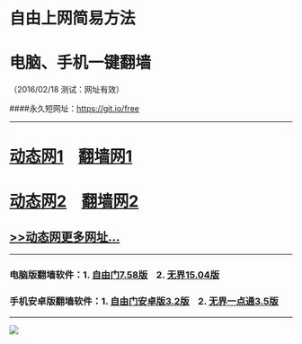 # 自由上网简易方法
# 电脑、手机一键翻墙
（2016/02/18 测试：网址有效）

####永久短网址：https://git.io/free

***

# <a href="http://dt02.t31.org/218" target="_blank">动态网1</a>&nbsp;&nbsp;&nbsp;&nbsp;<a href="https://d1kkh9rxjohuup.cloudfront.net" target="_blank">翻墙网1</a>

# <a href="http://dt-02.cpct.com/218" target="_blank">动态网2</a>&nbsp;&nbsp;&nbsp;&nbsp;<a href="https://d35zgsgbb3t2t6.cloudfront.net" target="_blank">翻墙网2</a>

## <a href="https://d2tlgd8ohfphni.cloudfront.net/urldt0.php/218" target="_blank">>>动态网更多网址...</a>
***

### 电脑版翻墙软件：1. <a href="https://d30ukpfou3l562.cloudfront.net/fgget.php?fid=fg758p.zip" target="_blank">自由门7.58版</a>&nbsp;&nbsp;&nbsp;&nbsp;2. <a href="https://d30ukpfou3l562.cloudfront.net/fgget.php?fid=u1504.zip" target="_blank">无界15.04版</a>

### 手机安卓版翻墙软件：1. <a href="https://d30ukpfou3l562.cloudfront.net/fgget.php?fid=fgma32.apk" target="_blank">自由门安卓版3.2版</a>&nbsp;&nbsp;&nbsp;&nbsp;2. <a href="https://d30ukpfou3l562.cloudfront.net/fgget.php?fid=um3.5.apk" target="_blank">无界一点通3.5版</a>

***

<p><img src="https://dyhe74182toy.cloudfront.net/pic/yjfq-20160207.png"></p> 

